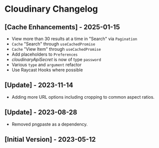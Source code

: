 # Cloudinary Changelog

## [Cache Enhancements] - 2025-01-15

- View more than 30 results at a time in "Search" via `Pagination`
- `Cache` "Search" through `useCachedPromise`
- `Cache` "View Item" through `useCachedPromise`
- Add placeholders to `Preferences`
- _cloudinaryApiSecret_ is now of type `password`
- Various `type` and `argument` refactor
- Use Raycast Hooks where possible

## [Update] - 2023-11-14

- Adding more URL options including cropping to common aspect ratios.

## [Update] - 2023-08-28

- Removed pngpaste as a dependency.

## [Initial Version] - 2023-05-12